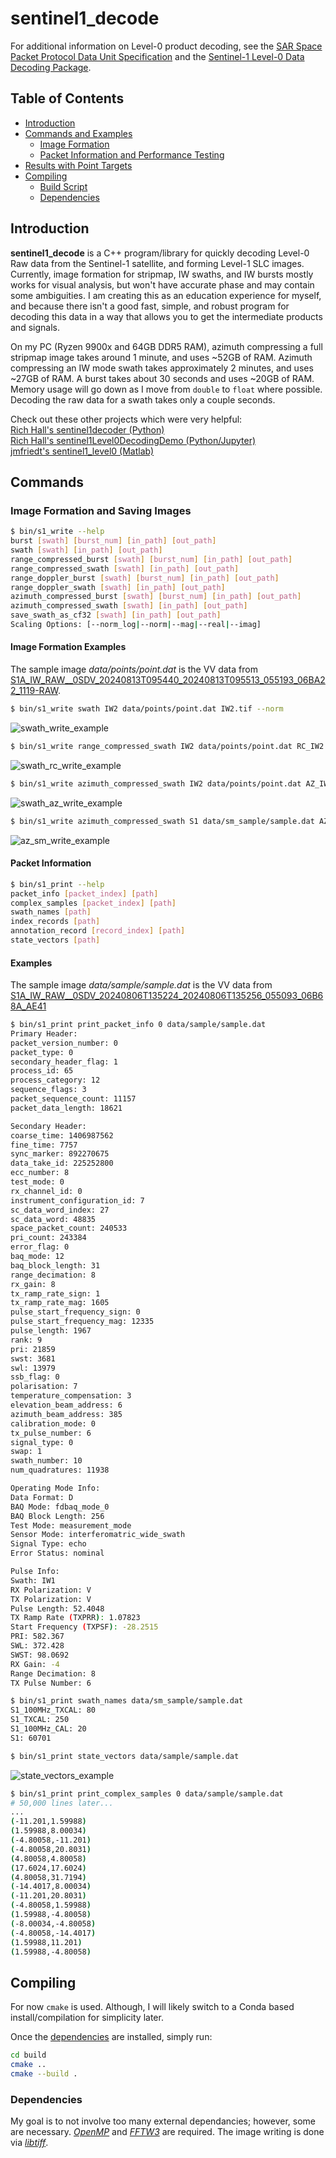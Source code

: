 # sentinel1_decode
For additional information on Level-0 product decoding, see the [SAR Space Packet Protocol Data Unit Specification](https://sentinels.copernicus.eu/documents/247904/2142675/Sentinel-1-SAR-Space-Packet-Protocol-Data-Unit.pdf) and the [Sentinel-1 Level-0 Data Decoding Package](https://sentinel.esa.int/documents/247904/0/Sentinel-1-Level-0-Data-Decoding-Package.pdf/a8742c59-4914-40c4-8309-c77515649f17).

## Table of Contents

* [Introduction](#introduction)
* [Commands and Examples](#commands)
  * [Image Formation](#image-formation-and-saving-images)
  * [Packet Information and Performance Testing](#packet-information)
* [Results with Point Targets](#results-with-point-targets)
* [Compiling](#compiling)
   * [Build Script](#build-script)
   * [Dependencies](#dependencies)

## Introduction
**sentinel1_decode** is a C++ program/library for quickly decoding Level-0 Raw data from the Sentinel-1 satellite, and forming Level-1 SLC images. Currently, image formation for stripmap, IW swaths, and IW bursts mostly works for visual analysis, but won't have accurate phase and may contain some ambiguities. I am creating this as an education experience for myself, and because there isn't a good fast, simple, and robust program for decoding this data in a way that allows you to get the intermediate products and signals.

On my PC (Ryzen 9900x and 64GB DDR5 RAM), azimuth compressing a full stripmap image takes around 1 minute, and uses ~52GB of RAM. Azimuth compressing an IW mode swath takes approximately 2 minutes, and uses ~27GB of RAM. A burst takes about 30 seconds and uses ~20GB of RAM. Memory usage will go down as I move from `double` to `float` where possible. Decoding the raw data for a swath takes only a couple seconds.

Check out these other projects which were very helpful:</br>
[Rich Hall's sentinel1decoder (Python)](https://github.com/Rich-Hall/sentinel1decoder)</br>
[Rich Hall's sentinel1Level0DecodingDemo (Python/Jupyter)](https://github.com/Rich-Hall/sentinel1decoder)</br>
[jmfriedt's sentinel1_level0 (Matlab)](https://github.com/jmfriedt/sentinel1_level0)</br>

## Commands
### Image Formation and Saving Images
```bash
$ bin/s1_write --help
burst [swath] [burst_num] [in_path] [out_path]
swath [swath] [in_path] [out_path]
range_compressed_burst [swath] [burst_num] [in_path] [out_path]
range_compressed_swath [swath] [in_path] [out_path]
range_doppler_burst [swath] [burst_num] [in_path] [out_path]
range_doppler_swath [swath] [in_path] [out_path]
azimuth_compressed_burst [swath] [burst_num] [in_path] [out_path]
azimuth_compressed_swath [swath] [in_path] [out_path]
save_swath_as_cf32 [swath] [in_path] [out_path]
Scaling Options: [--norm_log|--norm|--mag|--real|--imag]
```
#### Image Formation Examples
The sample image *data/points/point.dat* is the VV data from [S1A_IW_RAW__0SDV_20240813T095440_20240813T095513_055193_06BA22_1119-RAW](https://search.asf.alaska.edu/#/?searchType=List%20Search&searchList=S1A_IW_RAW__0SDV_20240813T095440_20240813T095513_055193_06BA22_1119-RAW&resultsLoaded=true&granule=S1A_IW_RAW__0SDV_20240813T095440_20240813T095513_055193_06BA22_1119-RAW).

```bash
$ bin/s1_write swath IW2 data/points/point.dat IW2.tif --norm
```
![swath_write_example](imgs/raw_points.png)

```bash
$ bin/s1_write range_compressed_swath IW2 data/points/point.dat RC_IW2.tif --norm
```
![swath_rc_write_example](imgs/rc_points.png)

```bash
$ bin/s1_write azimuth_compressed_swath IW2 data/points/point.dat AZ_IW2.tif --norm
```
![swath_az_write_example](imgs/points_iw_mode.png)

```bash
$ bin/s1_write azimuth_compressed_swath S1 data/sm_sample/sample.dat AZ_S1.tif --norm
```
![az_sm_write_example](imgs/az_sm.png)

#### Packet Information

```bash
$ bin/s1_print --help
packet_info [packet_index] [path]
complex_samples [packet_index] [path]
swath_names [path]
index_records [path]
annotation_record [record_index] [path]
state_vectors [path]
```

#### Examples

The sample image *data/sample/sample.dat* is the VV data from [S1A_IW_RAW__0SDV_20240806T135224_20240806T135256_055093_06B68A_AE41](https://search.asf.alaska.edu/#/?searchType=List%20Search&searchList=S1A_IW_RAW__0SDV_20240806T135224_20240806T135256_055093_06B68A_AE41&resultsLoaded=true&granule=S1A_IW_RAW__0SDV_20240806T135224_20240806T135256_055093_06B68A_AE41-RAW)
```bash
$ bin/s1_print print_packet_info 0 data/sample/sample.dat
Primary Header:
packet_version_number: 0
packet_type: 0
secondary_header_flag: 1
process_id: 65
process_category: 12
sequence_flags: 3
packet_sequence_count: 11157
packet_data_length: 18621

Secondary Header:
coarse_time: 1406987562
fine_time: 7757
sync_marker: 892270675
data_take_id: 225252800
ecc_number: 8
test_mode: 0
rx_channel_id: 0
instrument_configuration_id: 7
sc_data_word_index: 27
sc_data_word: 48835
space_packet_count: 240533
pri_count: 243384
error_flag: 0
baq_mode: 12
baq_block_length: 31
range_decimation: 8
rx_gain: 8
tx_ramp_rate_sign: 1
tx_ramp_rate_mag: 1605
pulse_start_frequency_sign: 0
pulse_start_frequency_mag: 12335
pulse_length: 1967
rank: 9
pri: 21859
swst: 3681
swl: 13979
ssb_flag: 0
polarisation: 7
temperature_compensation: 3
elevation_beam_address: 6
azimuth_beam_address: 385
calibration_mode: 0
tx_pulse_number: 6
signal_type: 0
swap: 1
swath_number: 10
num_quadratures: 11938

Operating Mode Info:
Data Format: D
BAQ Mode: fdbaq_mode_0
BAQ Block Length: 256
Test Mode: measurement_mode
Sensor Mode: interferomatric_wide_swath
Signal Type: echo
Error Status: nominal

Pulse Info:
Swath: IW1
RX Polarization: V
TX Polarization: V
Pulse Length: 52.4048
TX Ramp Rate (TXPRR): 1.07823
Start Frequency (TXPSF): -28.2515
PRI: 582.367
SWL: 372.428
SWST: 98.0692
RX Gain: -4
Range Decimation: 8
TX Pulse Number: 6
```

```bash
$ bin/s1_print swath_names data/sm_sample/sample.dat
S1_100MHz_TXCAL: 80
S1_TXCAL: 250
S1_100MHz_CAL: 20
S1: 60701
```

```bash
$ bin/s1_print state_vectors data/sample/sample.dat
```
![state_vectors_example](imgs/state_vectors.png)

```bash
$ bin/s1_print print_complex_samples 0 data/sample/sample.dat
# 50,000 lines later...
...
(-11.201,1.59988)
(1.59988,8.00034)
(-4.80058,-11.201)
(-4.80058,20.8031)
(4.80058,4.80058)
(17.6024,17.6024)
(4.80058,31.7194)
(-14.4017,8.00034)
(-11.201,20.8031)
(-4.80058,1.59988)
(1.59988,-4.80058)
(-8.00034,-4.80058)
(-4.80058,-14.4017)
(1.59988,11.201)
(1.59988,-4.80058)
```

## Compiling

For now `cmake` is used. Although, I will likely switch to a Conda based install/compilation for simplicity later. 

Once the [dependencies](#dependencies) are installed, simply run:
```bash
cd build
cmake ..
cmake --build .
```

### Dependencies

My goal is to not involve too many external dependancies; however, some are necessary. *[OpenMP](https://curc.readthedocs.io/en/latest/programming/OpenMP-C.html)* and *[FFTW3](https://www.fftw.org/)* are required. The image writing is done via *[libtiff](http://www.libtiff.org/)*.
